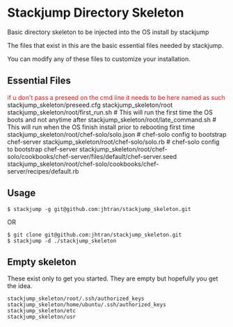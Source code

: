 # Stackjump Directory Skeleton

Basic directory skeleton to be injected into the OS install by stackjump

The files that exist in this are the basic essential files needed by stackjump.

You can modify any of these files to customize your installation.

## Essential Files
<font color='red'>if u don't pass a preseed on the cmd line it needs to be here named as such</font>
	stackjump_skeleton/preseed.cfg
	stackjump_skeleton/root
	stackjump_skeleton/root/first_run.sh  # This will run the first time the OS boots and not anytime after
	stackjump_skeleton/root/late_command.sh  # This will run when the OS finish install prior to rebooting first time
	stackjump_skeleton/root/chef-solo/solo.json  # chef-solo config to bootstrap chef-server 
	stackjump_skeleton/root/chef-solo/solo.rb  # chef-solo config to bootstrap chef-server 
	stackjump_skeleton/root/chef-solo/cookbooks/chef-server/files/default/chef-server.seed
	stackjump_skeleton/root/chef-solo/cookbooks/chef-server/recipes/default.rb

## Usage

	$ stackjump -g git@github.com:jhtran/stackjump_skeleton.git

OR

	$ git clone git@github.com:jhtran/stackjump_skeleton.git
	$ stackjump -d ./stackjump_skeleton

## Empty skeleton

These exist only to get you started.  They are empty but hopefully you get the idea.

	stackjump_skeleton/root/.ssh/authorized_keys
	stackjump_skeleton/home/ubuntu/.ssh/authorized_keys
	stackjump_skeleton/etc
	stackjump_skeleton/usr
